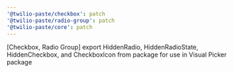 ```yaml
---
'@twilio-paste/checkbox': patch
'@twilio-paste/radio-group': patch
'@twilio-paste/core': patch
---
```


[Checkbox, Radio Group] export HiddenRadio, HiddenRadioState, HiddenCheckbox, and CheckboxIcon from package for use in Visual Picker package
